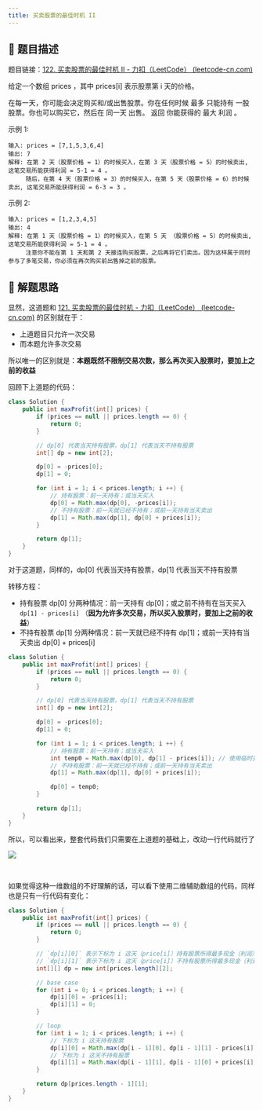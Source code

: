 ```yaml
---
title: 买卖股票的最佳时机 II
---
```


## 📃 题目描述

题目链接：[122. 买卖股票的最佳时机 II - 力扣（LeetCode） (leetcode-cn.com)](https://leetcode-cn.com/problems/best-time-to-buy-and-sell-stock-ii/)

给定一个数组 prices ，其中 prices[i] 表示股票第 i 天的价格。

在每一天，你可能会决定购买和/或出售股票。你在任何时候 最多 只能持有 一股 股票。你也可以购买它，然后在 同一天 出售。
返回 你能获得的 最大 利润 。

示例 1:

```
输入: prices = [7,1,5,3,6,4]
输出: 7
解释: 在第 2 天（股票价格 = 1）的时候买入，在第 3 天（股票价格 = 5）的时候卖出, 这笔交易所能获得利润 = 5-1 = 4 。
     随后，在第 4 天（股票价格 = 3）的时候买入，在第 5 天（股票价格 = 6）的时候卖出, 这笔交易所能获得利润 = 6-3 = 3 。
```

示例 2:

```
输入: prices = [1,2,3,4,5]
输出: 4
解释: 在第 1 天（股票价格 = 1）的时候买入，在第 5 天 （股票价格 = 5）的时候卖出, 这笔交易所能获得利润 = 5-1 = 4 。
     注意你不能在第 1 天和第 2 天接连购买股票，之后再将它们卖出。因为这样属于同时参与了多笔交易，你必须在再次购买前出售掉之前的股票。
```

## 🔔 解题思路

显然，这道题和 [121. 买卖股票的最佳时机 - 力扣（LeetCode） (leetcode-cn.com)](https://leetcode-cn.com/problems/best-time-to-buy-and-sell-stock/) 的区别就在于：

- 上道题目只允许一次交易
- 而本题允许多次交易

所以唯一的区别就是：**本题既然不限制交易次数，那么再次买入股票时，要加上之前的收益**

回顾下上道题的代码：

```java
class Solution {
    public int maxProfit(int[] prices) {
        if (prices == null || prices.length == 0) {
            return 0;
        }

        // dp[0] 代表当天持有股票，dp[1] 代表当天不持有股票
        int[] dp = new int[2];

        dp[0] = -prices[0];
        dp[1] = 0;

        for (int i = 1; i < prices.length; i ++) {
            // 持有股票：前一天持有；或当天买入
            dp[0] = Math.max(dp[0], -prices[i]);
            // 不持有股票：前一天就已经不持有；或前一天持有当天卖出
            dp[1] = Math.max(dp[1], dp[0] + prices[i]);
        }

        return dp[1];
    }
}
```

对于这道题，同样的，dp[0] 代表当天持有股票，dp[1] 代表当天不持有股票

转移方程：

- 持有股票 dp[0] 分两种情况：前一天持有 dp[0]；或之前不持有在当天买入 `dp[1] - prices[i]` （**因为允许多次交易，所以买入股票时，要加上之前的收益**）
- 不持有股票 dp[1] 分两种情况：前一天就已经不持有 dp[1]；或前一天持有当天卖出 dp[0] + prices[i]


```java
class Solution {
    public int maxProfit(int[] prices) {
        if (prices == null || prices.length == 0) {
            return 0;
        }

        // dp[0] 代表当天持有股票，dp[1] 代表当天不持有股票
        int[] dp = new int[2];

        dp[0] = -prices[0];
        dp[1] = 0;

        for (int i = 1; i < prices.length; i ++) {
            // 持有股票：前一天持有；或当天买入
            int temp0 = Math.max(dp[0], dp[1] - prices[i]); // 使用临时变量存储 dp[0]
            // 不持有股票：前一天就已经不持有；或前一天持有当天卖出
            dp[1] = Math.max(dp[1], dp[0] + prices[i]);

            dp[0] = temp0;
        }

        return dp[1];
    }
}
```

所以，可以看出来，整套代码我们只需要在上道题的基础上，改动一行代码就行了

![](https://gitee.com/veal98/images/raw/master/img/20220213114950.png)

<br>

如果觉得这种一维数组的不好理解的话，可以看下使用二维辅助数组的代码，同样也是只有一行代码有变化：

```java
class Solution {
    public int maxProfit(int[] prices) {
        if (prices == null || prices.length == 0) {
            return 0;
        }

        // `dp[i][0]` 表示下标为 i 这天（price[i]）持有股票所得最多现金（利润）
        // `dp[i][1]` 表示下标为 i 这天（price[i]）不持有股票所得最多现金（利润）
        int[][] dp = new int[prices.length][2];

        // base case
        for (int i = 0; i < prices.length; i ++) {
            dp[i][0] = -prices[i];
            dp[i][1] = 0;
        }

        // loop
        for (int i = 1; i < prices.length; i ++) {
            // 下标为 i 这天持有股票
            dp[i][0] = Math.max(dp[i - 1][0], dp[i - 1][1] - prices[i]);
            // 下标为 i 这天不持有股票
            dp[i][1] = Math.max(dp[i - 1][1], dp[i - 1][0] + prices[i]);
        }

        return dp[prices.length - 1][1];
    }
}
```

